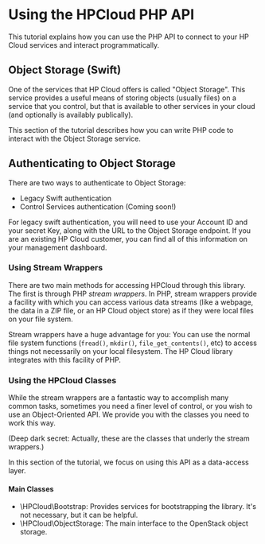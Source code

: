 # Using the HPCloud PHP API

This tutorial explains how you can use the PHP API to connect to your HP
Cloud services and interact programmatically.

## Object Storage (Swift)

One of the services that HP Cloud offers is called "Object Storage".
This service provides a useful means of storing objects (usually files)
on a service that you control, but that is available to other services
in your cloud (and optionally is availably publically).

This section of the tutorial describes how you can write PHP code to
interact with the Object Storage service.

## Authenticating to Object Storage

There are two ways to authenticate to Object Storage:

- Legacy Swift authentication
- Control Services authentication (Coming soon!)

For legacy swift authentication, you will need to use your Account ID
and your secret Key, along with the URL to the Object Storage endpoint.
If you are an existing HP Cloud customer, you can find all of this
information on your management dashboard.

### Using Stream Wrappers

There are two main methods for accessing HPCloud through this library.
The first is through PHP *stream wrappers*. In PHP, stream wrappers
provide a facility with which you can access various data streams (like
a webpage, the data in a ZIP file, or an HP Cloud object store) as if
they were local files on your file system.

Stream wrappers have a huge advantage for you: You can use the normal
file system functions (`fread()`, `mkdir()`, `file_get_contents()`, etc)
to access things not necessarily on your local filesystem. The HP Cloud
library integrates with this facility of PHP.


### Using the HPCloud Classes

While the stream wrappers are a fantastic way to accomplish many common
tasks, sometimes you need a finer level of control, or you wish to use
an Object-Oriented API. We provide you with the classes you need to work
this way.

(Deep dark secret: Actually, these are the classes that underly the
stream wrappers.)

In this section of the tutorial, we focus on using this API as a
data-access layer.

#### Main Classes

- \HPCloud\Bootstrap: Provides services for bootstrapping the library.
  It's not necessary, but it can be helpful.
- \HPCloud\ObjectStorage: The main interface to the OpenStack object
  storage.
